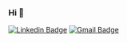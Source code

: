 ### Hi 👋
 
[![Linkedin Badge](https://img.shields.io/badge/-LinkedIn-blue?style=flat-square&logo=Linkedin&logoColor=white&link=https://www.linkedin.com/in/mateusmp/)](https://www.linkedin.com/in/mateusmp/) 
[![Gmail Badge](https://img.shields.io/badge/-Gmail-FF0000?style=flat-square&logo=Gmail&logoColor=white&link=mateusmp.contato@gmail.com)](mateusmp.contato@gmail.com)

